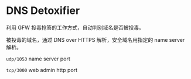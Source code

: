 # DNS Detoxifier

利用 GFW 投毒抢答的工作方式，自动判别域名是否被投毒。

被投毒的域名，通过 DNS over HTTPS 解析，安全域名用指定的 name server 解析。

``` udp/1053 ```  name server port 

``` tcp/3000 ``` web admin http port
